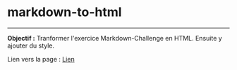 # markdown-to-html
---

**Objectif :** Tranformer l'exercice Markdown-Challenge en HTML. Ensuite y ajouter du style.

Lien vers la page : [Lien](https://lambertnicolas.github.io/markdown-to-html/ "https://lambertnicolas.github.io/markdown-to-html/")